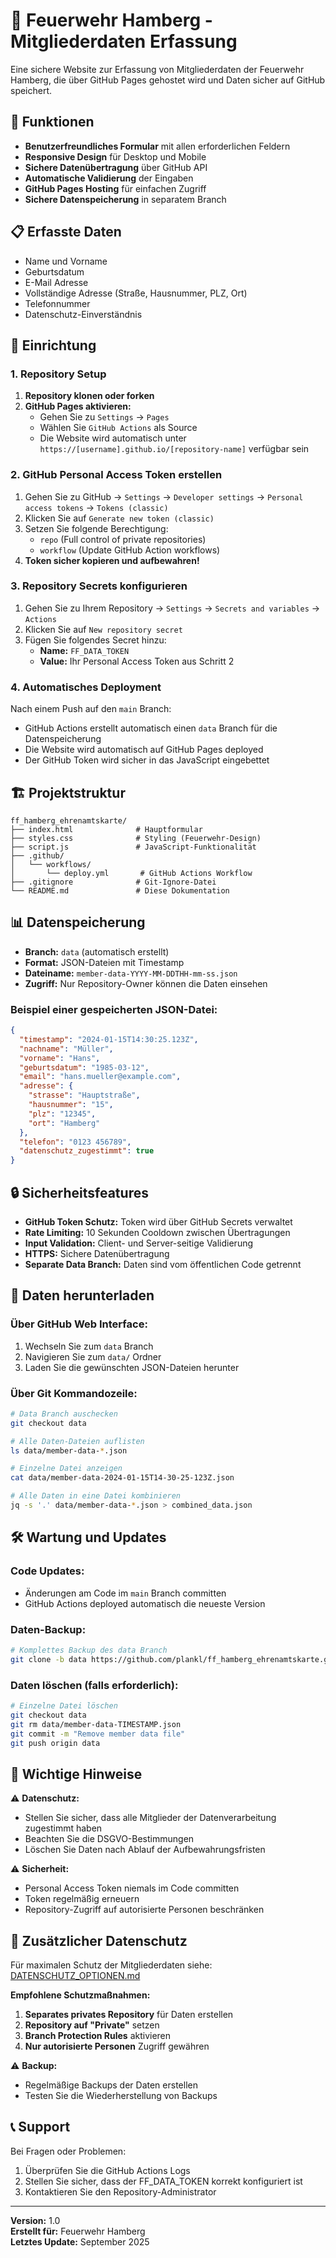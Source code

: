 # 🚒 Feuerwehr Hamberg - Mitgliederdaten Erfassung

Eine sichere Website zur Erfassung von Mitgliederdaten der Feuerwehr Hamberg, die über GitHub Pages gehostet wird und Daten sicher auf GitHub speichert.

## 🎯 Funktionen

- **Benutzerfreundliches Formular** mit allen erforderlichen Feldern
- **Responsive Design** für Desktop und Mobile
- **Sichere Datenübertragung** über GitHub API
- **Automatische Validierung** der Eingaben
- **GitHub Pages Hosting** für einfachen Zugriff
- **Sichere Datenspeicherung** in separatem Branch

## 📋 Erfasste Daten

- Name und Vorname
- Geburtsdatum
- E-Mail Adresse
- Vollständige Adresse (Straße, Hausnummer, PLZ, Ort)
- Telefonnummer
- Datenschutz-Einverständnis

## 🔧 Einrichtung

### 1. Repository Setup

1. **Repository klonen oder forken**
2. **GitHub Pages aktivieren:**
   - Gehen Sie zu `Settings` → `Pages`
   - Wählen Sie `GitHub Actions` als Source
   - Die Website wird automatisch unter `https://[username].github.io/[repository-name]` verfügbar sein

### 2. GitHub Personal Access Token erstellen

1. Gehen Sie zu GitHub → `Settings` → `Developer settings` → `Personal access tokens` → `Tokens (classic)`
2. Klicken Sie auf `Generate new token (classic)`
3. Setzen Sie folgende Berechtigung:
   - `repo` (Full control of private repositories)
   - `workflow` (Update GitHub Action workflows)
4. **Token sicher kopieren und aufbewahren!**

### 3. Repository Secrets konfigurieren

1. Gehen Sie zu Ihrem Repository → `Settings` → `Secrets and variables` → `Actions`
2. Klicken Sie auf `New repository secret`
3. Fügen Sie folgendes Secret hinzu:
   - **Name:** `FF_DATA_TOKEN`
   - **Value:** Ihr Personal Access Token aus Schritt 2

### 4. Automatisches Deployment

Nach einem Push auf den `main` Branch:

- GitHub Actions erstellt automatisch einen `data` Branch für die Datenspeicherung
- Die Website wird automatisch auf GitHub Pages deployed
- Der GitHub Token wird sicher in das JavaScript eingebettet

## 🏗️ Projektstruktur

```
ff_hamberg_ehrenamtskarte/
├── index.html              # Hauptformular
├── styles.css              # Styling (Feuerwehr-Design)
├── script.js               # JavaScript-Funktionalität
├── .github/
│   └── workflows/
│       └── deploy.yml       # GitHub Actions Workflow
├── .gitignore              # Git-Ignore-Datei
└── README.md               # Diese Dokumentation
```

## 📊 Datenspeicherung

- **Branch:** `data` (automatisch erstellt)
- **Format:** JSON-Dateien mit Timestamp
- **Dateiname:** `member-data-YYYY-MM-DDTHH-mm-ss.json`
- **Zugriff:** Nur Repository-Owner können die Daten einsehen

### Beispiel einer gespeicherten JSON-Datei:

```json
{
  "timestamp": "2024-01-15T14:30:25.123Z",
  "nachname": "Müller",
  "vorname": "Hans",
  "geburtsdatum": "1985-03-12",
  "email": "hans.mueller@example.com",
  "adresse": {
    "strasse": "Hauptstraße",
    "hausnummer": "15",
    "plz": "12345",
    "ort": "Hamberg"
  },
  "telefon": "0123 456789",
  "datenschutz_zugestimmt": true
}
```

## 🔒 Sicherheitsfeatures

- **GitHub Token Schutz:** Token wird über GitHub Secrets verwaltet
- **Rate Limiting:** 10 Sekunden Cooldown zwischen Übertragungen
- **Input Validation:** Client- und Server-seitige Validierung
- **HTTPS:** Sichere Datenübertragung
- **Separate Data Branch:** Daten sind vom öffentlichen Code getrennt

## 💾 Daten herunterladen

### Über GitHub Web Interface:

1. Wechseln Sie zum `data` Branch
2. Navigieren Sie zum `data/` Ordner
3. Laden Sie die gewünschten JSON-Dateien herunter

### Über Git Kommandozeile:

```bash
# Data Branch auschecken
git checkout data

# Alle Daten-Dateien auflisten
ls data/member-data-*.json

# Einzelne Datei anzeigen
cat data/member-data-2024-01-15T14-30-25-123Z.json

# Alle Daten in eine Datei kombinieren
jq -s '.' data/member-data-*.json > combined_data.json
```

## 🛠️ Wartung und Updates

### Code Updates:

- Änderungen am Code im `main` Branch committen
- GitHub Actions deployed automatisch die neueste Version

### Daten-Backup:

```bash
# Komplettes Backup des data Branch
git clone -b data https://github.com/plankl/ff_hamberg_ehrenamtskarte.git data-backup
```

### Daten löschen (falls erforderlich):

```bash
# Einzelne Datei löschen
git checkout data
git rm data/member-data-TIMESTAMP.json
git commit -m "Remove member data file"
git push origin data
```

## 🚨 Wichtige Hinweise

⚠️ **Datenschutz:**

- Stellen Sie sicher, dass alle Mitglieder der Datenverarbeitung zugestimmt haben
- Beachten Sie die DSGVO-Bestimmungen
- Löschen Sie Daten nach Ablauf der Aufbewahrungsfristen

⚠️ **Sicherheit:**

- Personal Access Token niemals im Code committen
- Token regelmäßig erneuern
- Repository-Zugriff auf autorisierte Personen beschränken

## 🔐 Zusätzlicher Datenschutz

Für maximalen Schutz der Mitgliederdaten siehe: [DATENSCHUTZ_OPTIONEN.md](DATENSCHUTZ_OPTIONEN.md)

**Empfohlene Schutzmaßnahmen:**

1. **Separates privates Repository** für Daten erstellen
2. **Repository auf "Private"** setzen
3. **Branch Protection Rules** aktivieren
4. **Nur autorisierte Personen** Zugriff gewähren

⚠️ **Backup:**

- Regelmäßige Backups der Daten erstellen
- Testen Sie die Wiederherstellung von Backups

## 📞 Support

Bei Fragen oder Problemen:

1. Überprüfen Sie die GitHub Actions Logs
2. Stellen Sie sicher, dass der FF_DATA_TOKEN korrekt konfiguriert ist
3. Kontaktieren Sie den Repository-Administrator

---

**Version:** 1.0  
**Erstellt für:** Feuerwehr Hamberg  
**Letztes Update:** September 2025
